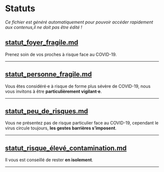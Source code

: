 
# Statuts

*Ce fichier est généré automatiquement pour pouvoir accéder rapidement aux contenus,il ne doit pas être édité !*


## [statut_foyer_fragile.md](statut_foyer_fragile.md)

Prenez soin de vos proches à risque face au COVID-19.


---


## [statut_personne_fragile.md](statut_personne_fragile.md)

Vous êtes considéré·e à risque de forme plus sévère de COVID-19, nous vous invitons à être **particulièrement vigilant·e**.


---


## [statut_peu_de_risques.md](statut_peu_de_risques.md)

Vous ne présentez pas de risque particulier face au COVID-19, cependant le virus circule toujours, **les gestes barrières s’imposent**.


---


## [statut_risque_élevé_contamination.md](statut_risque_élevé_contamination.md)

Il vous est conseillé de rester **en isolement**.


---

